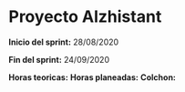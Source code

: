# Proyecto Alzhistant 
**Inicio del sprint:** 28/08/2020

**Fin del sprint:** 24/09/2020

**Horas teoricas:**
**Horas planeadas:**
**Colchon:**
